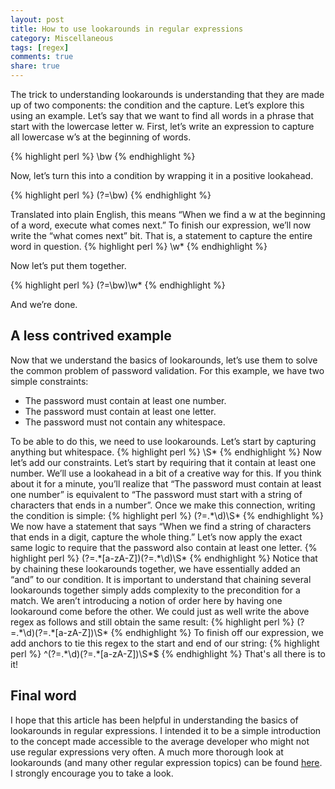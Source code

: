 ```yaml
---
layout: post
title: How to use lookarounds in regular expressions
category: Miscellaneous
tags: [regex]
comments: true
share: true
---
```

The trick to understanding lookarounds is understanding that they are made up of two components: the condition and the capture. Let’s explore this using an example. Let’s say that we want to find all words in a phrase that start with the lowercase letter w. First, let’s write an expression to capture all lowercase w’s at the beginning of words.

{% highlight perl %}
\bw
{% endhighlight %}

Now, let’s turn this into a condition by wrapping it in a positive lookahead.

{% highlight perl %}
(?=\bw)
{% endhighlight %}

Translated into plain English, this means “When we find a w at the beginning of a word, execute what comes next.” To finish our expression, we’ll now write the “what comes next” bit. That is, a statement to capture the entire word in question.
<a id="more"></a><a id="more-1942"></a>
{% highlight perl %}
\w*
{% endhighlight %}

Now let’s put them together.

{% highlight perl %}
(?=\bw)\w*
{% endhighlight %}

And we’re done.

## A less contrived example 

Now that we understand the basics of lookarounds, let’s use them to solve the common problem of password validation. For this example, we have two simple constraints:

<ul>
<li>The password must contain at least one number.</li>
<li>The password must contain at least one letter.</li>
<li>The password must not contain any whitespace.</li>
</ul>
To be able to do this, we need to use lookarounds. Let’s start by capturing anything but whitespace.
{% highlight perl %}
\S*
{% endhighlight %}
Now let’s add our constraints. Let’s start by requiring that it contain at least one number. We’ll use a lookahead in a bit of a creative way for this. If you think about it for a minute, you’ll realize that “The password must contain at least one number” is equivalent to “The password must start with a string of characters that ends in a number”. Once we make this connection, writing the condition is simple:
{% highlight perl %}
(?=.*\d)\S*
{% endhighlight %}
We now have a statement that says “When we find a string of characters that ends in a digit, capture the whole thing.” Let’s now apply the exact same logic to require that the password also contain at least one letter.
{% highlight perl %}
(?=.*[a-zA-Z])(?=.*\d)\S*
{% endhighlight %}
Notice that by chaining these lookarounds together, we have essentially added an “and” to our condition. It is important to understand that chaining several lookarounds together simply adds complexity to the precondition for a match. We aren’t introducing a notion of order here by having one lookaround come before the other. We could just as well write the above regex as follows and still obtain the same result:
{% highlight perl %}
(?=.*\d)(?=.*[a-zA-Z])\S*
{% endhighlight %}
To finish off our expression, we add anchors to tie this regex to the start and end of our string:
{% highlight perl %}
^(?=.*\d)(?=.*[a-zA-Z])\S*$
{% endhighlight %}
That's all there is to it!

## Final word

I hope that this article has been helpful in understanding the basics of lookarounds in regular expressions. I intended it to be a simple introduction to the concept made accessible to the average developer who might not use regular expressions very often. A much more thorough look at lookarounds (and many other regular expression topics) can be found [here](http://www.rexegg.com/regex-lookarounds.html). I strongly encourage you to take a look.

